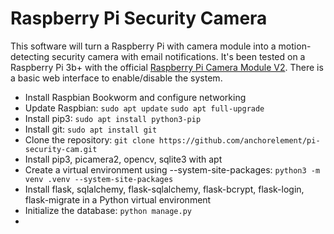 # Raspberry Pi Security Camera

This software will turn a Raspberry Pi with camera module into a motion-detecting security camera with email notifications.  It's been tested on a Raspberry Pi 3b+ with the official [Raspberry Pi Camera Module V2](https://www.raspberrypi.com/products/camera-module-v2/).  There is a basic web interface to enable/disable the system.  



- Install Raspbian Bookworm and configure networking
- Update Raspbian: `sudo apt update` `sudo apt full-upgrade`
- Install pip3: `sudo apt install python3-pip`
- Install git: `sudo apt install git`
- Clone the repository: `git clone https://github.com/anchorelement/pi-security-cam.git`
- Install pip3, picamera2, opencv, sqlite3 with apt
- Create a virtual environment using --system-site-packages: `python3 -m venv .venv --system-site-packages`
- Install flask, sqlalchemy, flask-sqlalchemy, flask-bcrypt, flask-login, flask-migrate in a Python virtual environment
- Initialize the database: `python manage.py`
- 